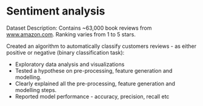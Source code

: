# Sentiment analysis

Dataset Description:
Contains ~63,000 book reviews from www.amazon.com. Ranking varies from 1 to 5 stars.


Created an algorithm to automatically classify customers reviews - as either positive or negative (binary classification task):
- Exploratory data analysis and visualizations
- Tested a hypothese on pre-processing, feature generation and modelling. 
- Clearly explained all the pre-processing, feature generation and modelling steps.
- Reported model performance - accuracy, precision, recall etc


